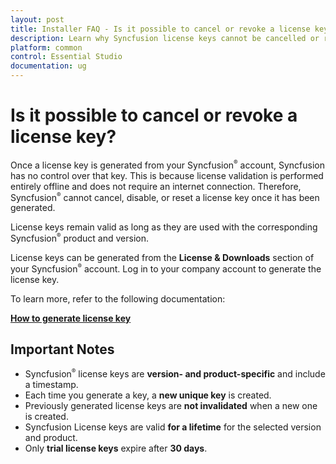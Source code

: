 ```yaml
---
layout: post
title: Installer FAQ - Is it possible to cancel or revoke a license key? | Syncfusion
description: Learn why Syncfusion license keys cannot be cancelled or revoked and how their validation works offline.
platform: common
control: Essential Studio
documentation: ug
---
```


# Is it possible to cancel or revoke a license key?

Once a license key is generated from your Syncfusion<sup style="font-size:70%">&reg;</sup> account, Syncfusion has no control over that key. This is because license validation is performed entirely offline and does not require an internet connection. Therefore, Syncfusion<sup style="font-size:70%">&reg;</sup> cannot cancel, disable, or reset a license key once it has been generated.

License keys remain valid as long as they are used with the corresponding Syncfusion<sup style="font-size:70%">&reg;</sup> product and version.

License keys can be generated from the **License & Downloads** section of your Syncfusion<sup style="font-size:70%">&reg;</sup> account. Log in to your company account to generate the license key.

To learn more, refer to the following documentation: 
 
**[How to generate license key](https://help.syncfusion.com/common/essential-studio/licensing/how-to-generate)**

## Important Notes

- Syncfusion<sup style="font-size:70%">&reg;</sup> license keys are **version- and product-specific** and include a timestamp.
- Each time you generate a key, a **new unique key** is created.
- Previously generated license keys are **not invalidated** when a new one is created.
- Syncfusion License keys are valid **for a lifetime** for the selected version and product.
- Only **trial license keys** expire after **30 days**.

